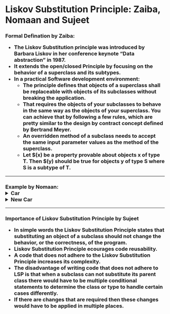 <h1>Liskov Substitution Principle: Zaiba, Nomaan and Sujeet<br>



<h3> Formal Defination by Zaiba:

* The Liskov Substitution principle was introduced by Barbara Liskov in her conference keynote “Data abstraction” in 1987.
* It extends the open/closed Principle by focusing on the behavior of a superclass and its subtypes.
* In a practical Software development environment:
  - The principle defines that objects of a superclass shall be replaceable with objects of its subclasses without breaking the application.
  - That requires the objects of your subclasses to behave in the same way as the objects of your superclass. You can achieve that by following a few rules, which are pretty similar to the design by contract concept defined by   Bertrand Meyer.
  - An overridden method of a subclass needs to accept the same input parameter values as the method of the superclass.
  - Let $(x) be a property provable about objects x of type T. Then $(y) should be true for objects y of type S where S is a subtype of T.
___
<h3> Example by Nomaan:

<details>
<summary>Car</summary>

```c++
class Car
{
	public:
		void drive();
		void seatBelt();
		void airBag();
		void shiftGear();
		void fuelIndicator();
}
class Ford: public Car
{
	/*
	Can use Drive function
	Can use fuelIndicator
	.....
	*/
}
class Toyota: public Car
{
	/*
	Can use Drive function
	Can use fuelIndicator
	....
	*/
}
```
Ford and Toyota can completely replace any instance of Car, hence LSP is obeyed here.
</details>
<details>
<summary>New Car</summary>

```c++
class Car
{
	public:
		void drive();
		void seatBelt();
		void airBag();
		void shiftGear();
		void fuelIndicator();
}
class Ford: public Car{}
class Toyota: public Car{}
class Tesla: public Car
{
	void shiftGear()
	{
		/*
			Set a message? Do nothing? Nope
			It may be used to update some private members
			Can be used differently for this sub type
		*/
	}
}
```
* In this case we can either divide the class Car:
   - Gas Car
   - Electric Car<br>
   Where each sub type can make use of its own functions and have common ones in class Car
</details>

___

<h3>Importance of Liskov Substitution Principle by Sujeet

* In simple words the Liskov Substitution Principle states that substituting an object of a subclass should not change the behavior, or the correctness, of the program.
* Liskov Substitution Principle ecourages code reusability.
* A code that does not adhere to the Liskov Substitution Principle increases its complexity.
* The disadvantage of writing code that does not adhere to LSP is that when a subclass can not substitute its parent class there would have to be multiple conditional statements to determine the class or type to handle certain cases differently.
* If there are changes that are required then these changes would have to be applied in multiple places.
